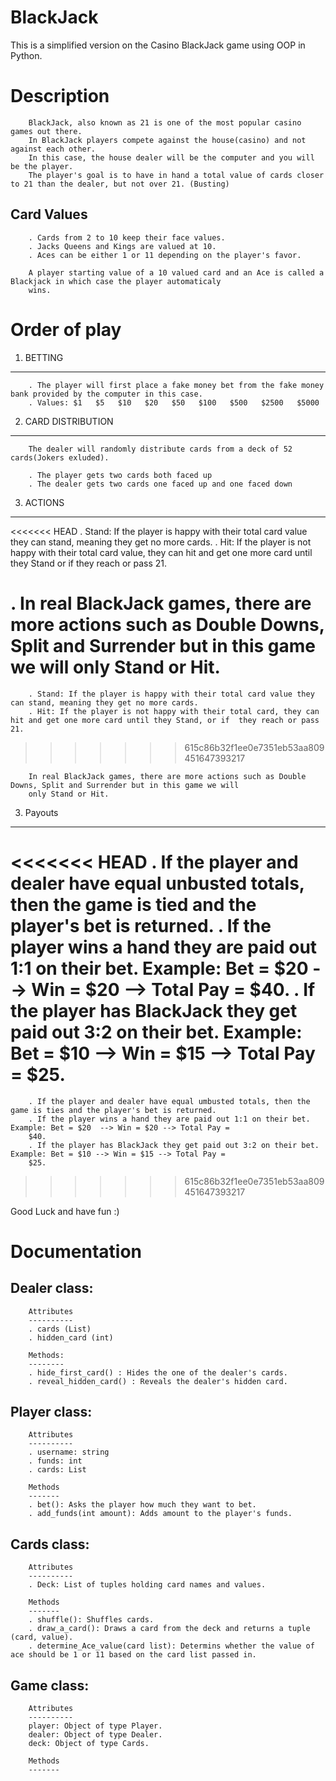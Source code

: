 # BlackJack
This is a simplified version on the Casino BlackJack game using OOP in Python.

# Description

        BlackJack, also known as 21 is one of the most popular casino games out there. 
        In BlackJack players compete against the house(casino) and not against each other. 
        In this case, the house dealer will be the computer and you will be the player. 
        The player's goal is to have in hand a total value of cards closer to 21 than the dealer, but not over 21. (Busting)

Card Values
-----------
        . Cards from 2 to 10 keep their face values.
        . Jacks Queens and Kings are valued at 10.
        . Aces can be either 1 or 11 depending on the player's favor.

        A player starting value of a 10 valued card and an Ace is called a Blackjack in which case the player automaticaly
        wins.


# Order of play
1. BETTING  
----------
        . The player will first place a fake money bet from the fake money bank provided by the computer in this case. 
        . Values: $1   $5   $10   $20   $50   $100   $500   $2500   $5000

2. CARD DISTRIBUTION
---------------------
        The dealer will randomly distribute cards from a deck of 52 cards(Jokers exluded).
        
        . The player gets two cards both faced up
        . The dealer gets two cards one faced up and one faced down

3. ACTIONS
----------
<<<<<<< HEAD
. Stand: If the player is happy with their total card value they can stand, meaning they get no more cards.
. Hit: If the player is not happy with their total card value, they can hit and get one more card until they Stand or if they reach or pass 21.

. In real BlackJack games, there are more actions such as Double Downs, Split and Surrender but in this game we will only Stand or Hit.
=======
        . Stand: If the player is happy with their total card value they can stand, meaning they get no more cards.
        . Hit: If the player is not happy with their total card, they can hit and get one more card until they Stand, or if  they reach or pass 21.
>>>>>>> 615c86b32f1ee0e7351eb53aa809451647393217

        In real BlackJack games, there are more actions such as Double Downs, Split and Surrender but in this game we will
        only Stand or Hit.
        
3. Payouts
----------
<<<<<<< HEAD
. If the player and dealer have equal unbusted totals, then the game is tied and the player's bet is returned.
. If the player wins a hand they are paid out 1:1 on their bet. Example: Bet = $20  --> Win = $20 --> Total Pay = $40.
. If the player has BlackJack they get paid out 3:2 on their bet. Example: Bet = $10 --> Win = $15 --> Total Pay = $25.
=======
        . If the player and dealer have equal umbusted totals, then the game is ties and the player's bet is returned.
        . If the player wins a hand they are paid out 1:1 on their bet. Example: Bet = $20  --> Win = $20 --> Total Pay =
        $40.
        . If the player has BlackJack they get paid out 3:2 on their bet. Example: Bet = $10 --> Win = $15 --> Total Pay =
        $25.
>>>>>>> 615c86b32f1ee0e7351eb53aa809451647393217

Good Luck and have fun :)


# Documentation

Dealer class:
--------------
        Attributes
        ----------
        . cards (List)
        . hidden_card (int)
        
        Methods:
        --------
        . hide_first_card() : Hides the one of the dealer's cards.
        . reveal_hidden_card() : Reveals the dealer's hidden card.

Player class:
-------------
        Attributes
        ----------
        . username: string
        . funds: int
        . cards: List
        
        Methods
        -------
        . bet(): Asks the player how much they want to bet.
        . add_funds(int amount): Adds amount to the player's funds.

Cards class:
------------
        Attributes
        ----------
        . Deck: List of tuples holding card names and values.
        
        Methods
        -------
        . shuffle(): Shuffles cards.
        . draw_a_card(): Draws a card from the deck and returns a tuple (card, value).
        . determine_Ace_value(card list): Determins whether the value of ace should be 1 or 11 based on the card list passed in.
        
Game class:
-----------
        Attributes
        ----------
        player: Object of type Player.
        dealer: Object of type Dealer.
        deck: Object of type Cards.
        
        Methods
        -------


